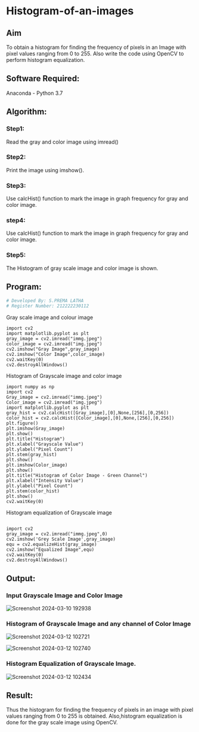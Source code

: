 # Histogram-of-an-images
## Aim
To obtain a histogram for finding the frequency of pixels in an Image with pixel values ranging from 0 to 255. Also write the code using OpenCV to perform histogram equalization.

## Software Required:
Anaconda - Python 3.7

## Algorithm:
### Step1:
Read the gray and color image using imread()

### Step2:
Print the image using imshow().



### Step3:
Use calcHist() function to mark the image in graph frequency for gray and color image.

### step4:
Use calcHist() function to mark the image in graph frequency for gray and color image.

### Step5:
The Histogram of gray scale image and color image is shown.


## Program:
```python
# Developed By: S.PREMA LATHA
# Register Number: 212222230112
```
Gray scale image and colour image
```
import cv2
import matplotlib.pyplot as plt
gray_image = cv2.imread("immg.jpeg")
color_image = cv2.imread("img.jpeg")
cv2.imshow("Gray Image",gray_image)
cv2.imshow("Color Image",color_image)
cv2.waitKey(0)
cv2.destroyAllWindows()
```
Histogram of Grayscale image and color image
```
import numpy as np
import cv2
Gray_image = cv2.imread("immg.jpeg")
Color_image = cv2.imread("img.jpeg")
import matplotlib.pyplot as plt
gray_hist = cv2.calcHist([Gray_image],[0],None,[256],[0,256])
color_hist = cv2.calcHist([Color_image],[0],None,[256],[0,256])
plt.figure()
plt.imshow(Gray_image)
plt.show()
plt.title("Histogram")
plt.xlabel("Grayscale Value")
plt.ylabel("Pixel Count")
plt.stem(gray_hist)
plt.show()
plt.imshow(Color_image)
plt.show()
plt.title("Histogram of Color Image - Green Channel")
plt.xlabel("Intensity Value")
plt.ylabel("Pixel Count")
plt.stem(color_hist)
plt.show()
cv2.waitKey(0)
```
Histogram equalization of Grayscale image
```

import cv2
gray_image = cv2.imread("immg.jpeg",0)
cv2.imshow('Grey Scale Image',gray_image)
equ = cv2.equalizeHist(gray_image)
cv2.imshow("Equalized Image",equ)
cv2.waitKey(0)
cv2.destroyAllWindows()
```
## Output:
### Input Grayscale Image and Color Image

![Screenshot 2024-03-10 192938](https://github.com/swedha333/Histogram-of-an-images/assets/120620842/25db59a5-9527-4433-b630-80e28dd193b1)


### Histogram of Grayscale Image and any channel of Color Image

![Screenshot 2024-03-12 102721](https://github.com/swedha333/Histogram-of-an-images/assets/120620842/689164d2-569c-438a-a99f-067fa6d02d2d)

![Screenshot 2024-03-12 102740](https://github.com/swedha333/Histogram-of-an-images/assets/120620842/f999e411-4bdc-4b24-a596-6d2167d0a3cb)

### Histogram Equalization of Grayscale Image.

![Screenshot 2024-03-12 102434](https://github.com/swedha333/Histogram-of-an-images/assets/120620842/3635a4cc-d229-4845-8824-c357f8298e01)

## Result: 
Thus the histogram for finding the frequency of pixels in an image with pixel values ranging from 0 to 255 is obtained. Also,histogram equalization is done for the gray scale image using OpenCV.
